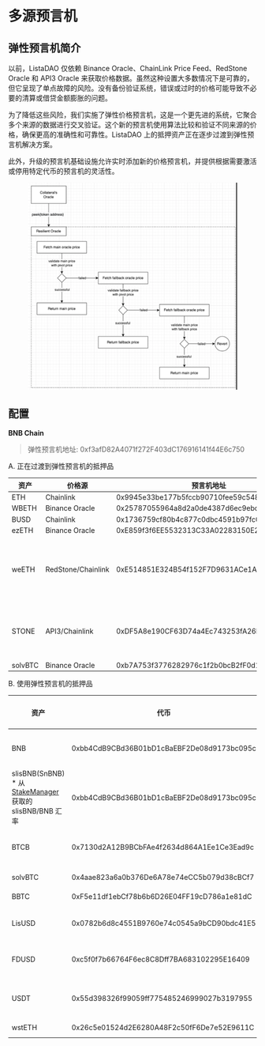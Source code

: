 # 多源预言机

## **弹性预言机简介**

以前，ListaDAO 仅依赖 Binance Oracle、ChainLink Price Feed、RedStone Oracle 和 API3 Oracle 来获取价格数据。虽然这种设置大多数情况下是可靠的，但它呈现了单点故障的风险。没有备份验证系统，错误或过时的价格可能导致不必要的清算或借贷金额膨胀的问题。

为了降低这些风险，我们实施了弹性价格预言机，这是一个更先进的系统，它聚合多个来源的数据进行交叉验证。这个新的预言机使用算法比较和验证不同来源的价格，确保更高的准确性和可靠性。ListaDAO 上的抵押资产正在逐步过渡到弹性预言机解决方案。

此外，升级的预言机基础设施允许实时添加新的价格预言机，并提供根据需要激活或停用特定代币的预言机的灵活性。

<figure><img src="../../.gitbook/assets/image (28).png" alt=""><figcaption></figcaption></figure>

## 配置

**BNB Chain**

> 弹性预言机地址: 0xf3afD82A4071f272F403dC176916141f44E6c750

A. 正在过渡到弹性预言机的抵押品

| 资产   | 价格源         | 预言机地址                             | 价格源                                                                                                                                                                |
| ------- | ------------------ | ------------------------------------------ | ------------------------------------------------------------------------------------------------------------------------------------------------------------------------- |
| ETH     | Chainlink          | 0x9945e33be177b5fccb90710fee59c548cac8acba | 0xfc3069296a691250ffdf21fe51340fdd415a76ed                                                                                                                                |
| WBETH   | Binance Oracle     | 0x25787055964a8d2a0de4387d6ec9ebc0dc139dd5 | 0xbb339c70136b30389a6ff8af619116c672963768                                                                                                                                |
| BUSD    | Chainlink          | 0x1736759cf80b4c877c0dbc4591b97fc06b0370b8 | 0xcbb98864ef56e9042e7d2efef76141f15731b82f                                                                                                                                |
| ezETH   | Binance Oracle     | 0xE859f3f6EE5532313C33A02283150E201290F45F | 0x763c59a3D23936CD7B73571112744f2cFc2537F8                                                                                                                                |
| weETH   | RedStone/Chainlink | 0xE514851E324B54f152F7D9631ACe1A0a87248b46 | <p>weETH/eETH(RedStone): 0x9b2C948dbA5952A1f5Ab6fA16101c1392b8da1ab <br>*假设 eETH:ETH 为 1:1</p><p>ETH/USD(Chainlink): 0x9ef1B8c0E4F7dc8bF5719Ea496883DC6401d5b2e</p> |
| STONE   | API3/Chainlink     | 0xDF5A8e190CF63D74a4Ec743253fA26D4C7539Be8 | <p>STONE/ETH(API3): 0xADCc15cE3900A2Fc8544e26fD89897C0484e98Fc</p><p>ETH/USD(ChainLink): 0x9ef1B8c0E4F7dc8bF5719Ea496883DC6401d5b2e</p>                                   |
| solvBTC | Binance Oracle     | 0xb7A753f3776282976c1f2b0bcB2fF0d13d48Af85 | 0x2e00b5C80428f94A0e526BAfc526F19eC9c5c37B                                                                                                                                |

B. 使用弹性预言机的抵押品

| 资产                                                                                                                                               | 代币                                       | 预言机/调用者                                                                  | 主预言机                                                     | 枢纽预言机                                                         | 备用预言机                                                 | 边界验证器                                  |
| --------------------------------------------------------------------------------------------------------------------------------------------------- | ------------------------------------------- | ------------------------------------------------------------------------------ | --------------------------------------------------------------- | -------------------------------------------------------------------- | --------------------------------------------------------------- | ----------------------------------------------- |
| BNB                                                                                                                                                 | 0xbb4CdB9CBd36B01bD1cBaEBF2De08d9173bc095c  | 0xf81748d12171de989a5bbf2d76bf10bfbbaec596                                     | 0x8dd2D85C7c28F43F965AE4d9545189C7D022ED0e (RedStone: BNB/USD)  | 0xC5A35FC58EFDC4B88DDCA51AcACd2E8F593504bE (Binance Oracle: BNB/USD) | 0x0567F2323251f0Aab15c8dFb1967E4e8A7D42aeE (ChainLink: BNB/USD) | 上限: 1.01 下限: 0.99             |
| slisBNB(SnBNB) \* 从 [StakeManager](https://bscscan.com/address/0x1adB950d8bB3dA4bE104211D5AB038628e477fE6#readProxyContract) 获取的 slisBNB/BNB 汇率 | 0xbb4CdB9CBd36B01bD1cBaEBF2De08d9173bc095c  | 0x8ecf78fb59e5a4c26cb218d34db29c4696af89f6                                     | 0x0567F2323251f0Aab15c8dFb1967E4e8A7D42aeE (ChainLink: BNB/USD) | 0xC5A35FC58EFDC4B88DDCA51AcACd2E8F593504bE (Binance Oracle: BNB/USD) | 0x8dd2D85C7c28F43F965AE4d9545189C7D022ED0e (RedStone: BNB/USD)  | 上限:1.1 下限: 0.99 |
| BTCB                                                                                                                                                | 0x7130d2A12B9BCbFAe4f2634d864A1Ee1Ce3Ead9c  | 0x2eeDc4723b1ED2f24afCD9c0e3665061bD2D5642                                     | 0xa51738d1937FFc553d5070f43300B385AA2D9F55 (RedStone)           | 0x83968bCa5874D11e02fD80444cDDB431a1DbEc0f (Binance Oracle)          | 0x264990fbd0A4796A3E3d8E37C4d5F87a3aCa5Ebf (ChainLink)          | 上限: 1.1 下限: 0.99                |
| solvBTC                                                                                                                                             | 0x4aae823a6a0b376De6A78e74eCC5b079d38cBCf7  | 0xb7A753f3776282976c1f2b0bcB2fF0d13d48Af85                                     | 0x2e00b5C80428f94A0e526BAfc526F19eC9c5c37B(Binance Oracle)      | -                                                                    | -                                                               | -                                               |
| BBTC                                                                                                                                                | 0xF5e11df1ebCf78b6b6D26E04FF19cD786a1e81dC  | 0x2Ea16e082cA50eB6017BBFCB967CC7c6E2b8fB5A                                     | 0x58d32eC0158049BED439fD668C99a4949e6881c3 (Binace Oracle)      | -                                                                    | -                                                               | -                                               |
| LisUSD                                                                                                                                              | 0x0782b6d8c4551B9760e74c0545a9bCD90bdc41E5  | <p>0x873339A8214657175D9B128dDd57A2f2c23256FA <br>(DynamicDutyCalculator) </p> | 0x871bA946C7FFB1364ca11FE3032F02ad3dd3991E                      | -                                                                    | -                                                               | -                                               |
| FDUSD                                                                                                                                               | 0xc5f0f7b66764F6ec8C8Dff7BA683102295E16409  | 0xCF95095394A4838a8ed3478FeCF332dDA978EcD3                                     | 0x390180e80058A8499930F0c13963AD3E0d86Bfc9 (ChainLink)          | 0x665E8ad56f13A8451c1fBE3E679D97e76119A959 (Binance Oracle)          | 0xCF95095394A4838a8ed3478FeCF332dDA978EcD3 (ChainLink)          | 上限: 1.01 下限: 0.99             |
| USDT                                                                                                                                                | 0x55d398326f99059ff775485246999027b3197955  | 0xDF2d4C43F45AC225AbFdE4a92F9fF950F517AE63                                     | 0xB97Ad0E74fa7d920791E90258A6E2085088b4320 (ChainLink)          | 0x2ff737E73556a690A5eeD5215279794194edf2fc (Binance Oracle)          | 0xB97Ad0E74fa7d920791E90258A6E2085088b4320 (ChainLink)          | 上限: 1.01 下限: 0.99             |
| wstETH                                                                                                                                              | 0x26c5e01524d2E6280A48F2c50fF6De7e52E9611C  | 0xc9cA2376ae12e22dCb198EACb17E44168024DDd7                                     | 0xE7e734789954e6CffD8C295CBD0916A0A5747D27 (RedStone)           | -                                                                    | -                                                               | -                                               |